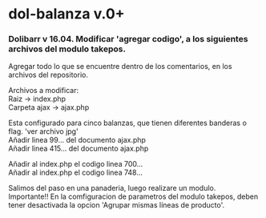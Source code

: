 # dol-balanza v.0+
### Dolibarr v 16.04. Modificar 'agregar codigo', a los siguientes archivos del modulo takepos.
  
Agregar todo lo que se encuentre dentro de los comentarios, en los archivos del repositorio. 
  
Archivos a modificar:  
Raiz -> index.php   
Carpeta ajax -> ajax.php  

Esta configurado para cinco balanzas, que tienen diferentes banderas o flag. 'ver archivo jpg'  
Añadir linea 99... del documento ajax.php  
Añadir linea 415... del documento ajax.php  

Añadir al index.php el codigo linea 700...  
Añadir al index.php el codigo linea 748...  

Salimos del paso en una panaderia, luego realizare un modulo.  
Importante!! En la comfiguracion de parametros del modulo takepos, deben tener desactivada la opcion 'Agrupar mismas líneas de producto'.
